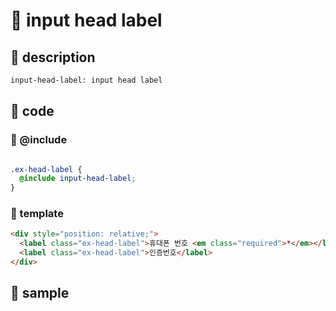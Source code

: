 # &#x1F4CC; input head label

## &#x1F4C1; description
```bash
input-head-label: input head label
```

## &#x1F4C1; code

### &#x1F4DD; @include
```scss

.ex-head-label {
  @include input-head-label;
}
```

### &#x1F4DD; template
```html
<div style="position: relative;">
  <label class="ex-head-label">휴대폰 번호 <em class="required">*</em></label>
  <label class="ex-head-label">인증번호</label>
</div>
```

## &#x1F4C1; sample

